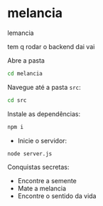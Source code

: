 # melancia
 lemancia

tem q rodar o backend dai vai

Abre a pasta

```bash
cd melancia
```
Navegue até a pasta `src`:
```bash
cd src
```

Instale as dependências:
```bash
npm i
```
- Inicie o servidor:
```bash
node server.js
```

Conquistas secretas:
- Encontre a semente
- Mate a melancia
- Encontre o sentido da vida